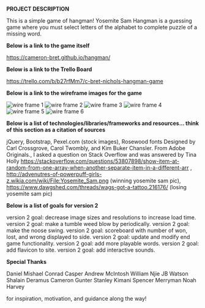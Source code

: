 **PROJECT DESCRIPTION**

This is a simple game of hangman! Yosemite Sam Hangman is a guessing game where you must select letters of the alphabet to complete puzzle of a missing word.

**Below is a link to the game itself**

https://cameron-bret.github.io/hangman/

**Below is a link to the Trello Board**

https://trello.com/b/b27rfMm7/c-bret-nichols-hangman-game

**Below is a link to the wireframe images for the game**

![wire frame 1](wireframe/IMG_20181214_112304553.jpg)
![wire frame 2](wireframe/IMG_20181214_112313639.jpg)
![wire frame 3](wireframe/IMG_20181214_112328159.jpg)
![wire frame 4](wireframe/IMG_20181214_112341068.jpg)
![wire frame 5](wireframe/IMG_20181214_112350384.jpg)
![wire frame 6](wireframe/IMG_20181214_112407171.jpg)

**Below is a list of technologies/libraries/frameworks and resources... think of this section as a citation of sources**

jQuery, Bootstrap, Pexel.com (stock images), Rosewood fonts
Designed by Carl Crossgrove, Carol Twombly, and Kim Buker Chansler. From Adobe Originals., I asked a question on Stack Overflow and was answered by Tina Holly https://stackoverflow.com/questions/53807898/show-item-at-random-from-one-array-when-another-separate-item-in-a-different-arr , http://advenutres-of-powerpuff-girls-z.wikia.com/wiki/File:Yosemite_Sam.png (winning yosemite sam pic), https://www.dawgshed.com/threads/wags-got-a-tattoo.216176/ (losing yosemite sam pic)

**Below is a list of goals for version 2**

version 2 goal: decrease image sizes and resolutions to increase load time.
version 2 goal: make a tumble weed blow by periodically.
version 2 goal: make the noose swing.
version 2 goal: scoreboard with number of won, lost, and wrong displayed to side.
version 2 goal: update and modify end game functionality.
version 2 goal: add more playable words.
version 2 goal: add flavicon to site.
version 2 goal: add interactive sounds.

**Special Thanks**

Daniel Mishael
Conrad Casper
Andrew McIntosh
William Njie
JB Watson
Shalain Deramus
Cameron Gunter
Stanley Kimani
Spencer Merryman
Noah Harvey

for inspiration, motivation, and guidance along the way!